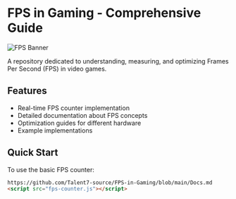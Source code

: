 # FPS in Gaming - Comprehensive Guide

![FPS Banner](https://cdn.discordapp.com/attachments/1338700281839489065/1385294169634902087/InShot_20250619_215059051.jpg)

A repository dedicated to understanding, measuring, and optimizing Frames Per Second (FPS) in video games.

## Features

- Real-time FPS counter implementation
- Detailed documentation about FPS concepts
- Optimization guides for different hardware
- Example implementations

## Quick Start

To use the basic FPS counter:
```html
https://github.com/Talent7-source/FPS-in-Gaming/blob/main/Docs.md
<script src="fps-counter.js"></script>
